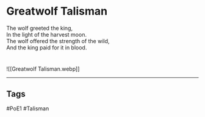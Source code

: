 # Greatwolf Talisman
The wolf greeted the king,  
In the light of the harvest moon.  
The wolf offered the strength of the wild,  
And the king paid for it in blood.

#
![[Greatwolf Talisman.webp]]

---
## Tags
#PoE1
#Talisman